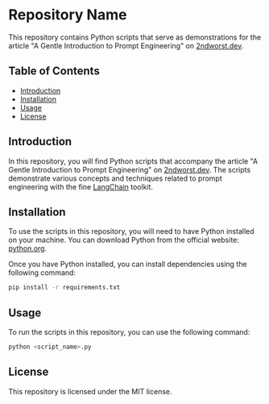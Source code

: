 # Repository Name

This repository contains Python scripts that serve as demonstrations for the article "A Gentle Introduction to Prompt Engineering" on [2ndworst.dev](https://www.2ndworst.dev).

## Table of Contents

- [Introduction](#introduction)
- [Installation](#installation)
- [Usage](#usage)
- [License](#license)

## Introduction

In this repository, you will find Python scripts that accompany the article "A Gentle Introduction to Prompt Engineering" on [2ndworst.dev](https://www.2ndworst.dev). The scripts demonstrate various concepts and techniques related to prompt engineering with the fine [LangChain](https://www.langchain.com/) toolkit.

## Installation

To use the scripts in this repository, you will need to have Python installed on your machine. You can download Python from the official website: [python.org](https://www.python.org).

Once you have Python installed, you can install dependencies using the following command:

```bash
pip install -r requirements.txt
```

## Usage

To run the scripts in this repository, you can use the following command:

```bash
python <script_name>.py
```

## License

This repository is licensed under the MIT license.  


